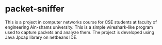 # packet-sniffer
This is a project in computer networks course for CSE students at faculty of engineering Ain-shams university.
This is a simple wireshark-like program used to capture packets and analyze them.
The project is developed using Java Jpcap library on netbeans IDE.
